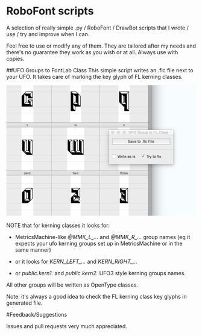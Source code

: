 # RoboFont scripts
A selection of really simple .py / RoboFont / DrawBot scripts that I wrote / use / try and improve when I can. 

Feel free to use or modify any of them. They are tailored after my needs and there's no guarantee they work as you wish or at all. Always use with copies. 

##UFO Groups to FontLab Class
This simple script writes an .flc file next to your UFO. It takes care of marking the key glyph of FL kerning classes. 

![UFO Group to FontLab Class](https://github.com/BelaFrank/RoboFont/blob/master/UFO%202%20FL/UFO%20Group%20to%20FontLab%20Class.png "UFO Group to FontLab Class")

NOTE that for kerning classes it looks for:

- MetricsMachine-like *@MMK_L_...* and *@MMK_R_...* group names (eg it expects your ufo kerning groups set up in MetricsMachine or in the same manner) 

- or it looks for *KERN_LEFT_...* and *KERN_RIGHT_...* 

- or *public.kern1.* and *public.kern2.* UFO3 style kerning groups names.
    
All other groups will be written as OpenType classes.

Note: it's always a good idea to check the FL kerning class key glyphs in generated file.


#Feedback/Suggestions

Issues and pull requests very much appreciated.
